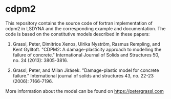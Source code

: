 # cdpm2
This repository contains the source code of fortran implementation of cdpm2 in LSDYNA and the corresponding example and documentation.
The code is based on the constitutive models described in these papers:

1) Grassl, Peter, Dimitrios Xenos, Ulrika Nyström, Rasmus Rempling, and Kent Gylltoft. "CDPM2: A damage-plasticity approach to modelling the failure of concrete." International Journal of Solids and Structures 50, no. 24 (2013): 3805-3816.

2) Grassl, Peter, and Milan Jirásek. "Damage-plastic model for concrete failure." International journal of solids and structures 43, no. 22-23 (2006): 7166-7196.

More information about the model can be found on https://petergrassl.com
